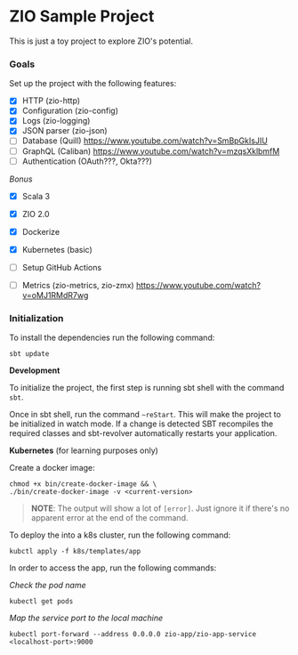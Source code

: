 # ZIO Sample Project

This is just a toy project to explore ZIO's potential. 

### Goals

Set up the project with the following features:

* [X] HTTP (zio-http)
* [X] Configuration (zio-config)
* [X] Logs (zio-logging)
* [X] JSON parser (zio-json)
* [ ] Database (Quill) https://www.youtube.com/watch?v=SmBpGkIsJIU
* [ ] GraphQL (Caliban) https://www.youtube.com/watch?v=mzqsXklbmfM
* [ ] Authentication (OAuth???, Okta???)

_Bonus_

* [X] Scala 3
* [X] ZIO 2.0
* [X] Dockerize
* [X] Kubernetes (basic)
* [ ] Setup GitHub Actions
* [ ] Metrics (zio-metrics, zio-zmx) https://www.youtube.com/watch?v=oMJ1RMdR7wg


### Initialization

To install the dependencies run the following command:

```
sbt update
```

**Development**

To initialize the project, the first step is running sbt shell with the command `sbt`. 

Once in sbt shell, run the command `~reStart`. This will make the project to be initialized in watch mode. If a change is detected SBT recompiles the required classes and sbt-revolver automatically 
restarts your application.

**Kubernetes** (for learning purposes only)

Create a docker image:

```
chmod +x bin/create-docker-image && \
./bin/create-docker-image -v <current-version>
```

> **NOTE**: The output will show a lot of `[error]`. Just ignore it if there's no apparent error at the end of the command.

To deploy the into a k8s cluster, run the following command:

```
kubctl apply -f k8s/templates/app
```

In order to access the app, run the following commands:

_Check the pod name_  
```
kubectl get pods
```

_Map the service port to the local machine_  
```
kubectl port-forward --address 0.0.0.0 zio-app/zio-app-service <localhost-port>:9000
```
